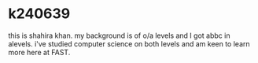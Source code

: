 # k240639

this is shahira khan. my background is of o/a levels and I got abbc in alevels. i've studied computer science on both levels and am keen to learn more here at FAST.
